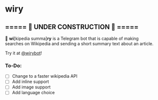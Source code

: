 # wiry
## ===== 🚧 UNDER CONSTRUCTION 🚧 =====

🤖 <b>wi</b>[kipedia summa]<b>ry</b> is a Telegram bot that is capable of making searches on Wikipedia and sending a short summary text about an article.

Try it at [@wirybot](https://t.me/wirybot)!

### To-Do:
- [ ] Change to a faster wikipedia API
- [ ] Add inline support
- [ ] Add image support
- [ ] Add language choice

